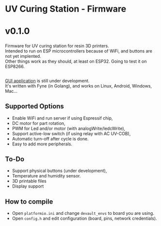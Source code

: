 # UV Curing Station - Firmware
  
###

# v0.1.0

###
  
Firmware for UV curing station for resin 3D printers.  
Intended to run on ESP microcontrollers because of WiFi, and buttons are not yet implented.  
Other things work as they should, at least on ESP32. Going to test it on ESP8266.
  
##
  
[GUI application](https://github.com/alx3dev/Wireless-UV-Station) is still under development.  
It's written with Fyne (in Golang), and works on Linux, Android, Windows, Mac...

  
## Supported Options

 - Enable WiFi and run server if using Espressif chip,  
 - DC motor for part rotation,  
 - PWM for Led and/or motor (with analogWrite/ledcWrite),  
 - Support active-low switch (if using relay with AC UV-COB),  
 - Automatic turn-off after cycle is done.
 - Easy to add more peripherals.  

## To-Do

 - Support physical buttons (under development),  
 - Temperature and humidity sensor.  
 - 3D printable files  
 - Display support  

## How to compile

 - Open `platformio.ini` and change `devault_envs` to board you are using.  
 - Open `config.h` and edit configuration (board, pins, network credentials).  
